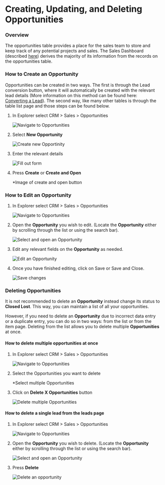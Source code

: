 # Creating, Updating, and Deleting Opportunities

### Overview

The opportunities table provides a place for the sales team to store and keep track of any potential projects and sales. The Sales Dashboard (described [here](../CRM%20Reporting/sales-dashboard/sales-dashboard.md)) derives the majority of its information from the records on the opportunities table.

### How to Create an Opportunity

Opportunities can be created in two ways. The first is through the Lead conversion button, where it will automatically be created with the relevant lead details (More information on this method can be found here: [Converting a Lead](../Leads/converting-a-lead/converting-a-lead.md)). The second way, like many other tables is through the table list page and those steps can be found below.

1. In Explorer select CRM &gt; Sales &gt; Opportunities  

    ![Navigate to Opportunities](<Side bar navigate to Opportunities.png>)

2. Select ****New Opportunity**** 

    ![Create new Opportinity](<Create new Opportunity.png>)

3. Enter the relevant details  

    ![Fill out form](<Fill out Opportunity details.png>)

4. Press **Create** or **Create and Open** 

    *Image of create and open button

### How to Edit an Opportunity

1. In Explorer select CRM &gt; Sales &gt; Opportunities  

    ![Navigate to Opportunities](<Side bar navigate to Opportunities.png>)

2. Open the **Opportunity** you wish to edit. (Locate the **Opportunity** either by scrolling through the list or using the search bar).  

    ![Select and open an Opportunity](<Select and open an Opportunity.png>)

3. Edit any relevant fields on the **Opportunity** as needed. 

    ![Edit an Opportunity](<Edit an Opportunity.png>)

4. Once you have finished editing, click on Save or Save and Close.

    ![Save changes](<Save changes.png>)

### Deleting Opportunities

It is not recommended to delete an **Opportunity** instead change its status to **Closed Lost**. This way, you can maintain a list of all your opportunities.

However, if you need to delete an **Opportunity** due to incorrect data entry or a duplicate entry, you can do so in two ways: from the list or from the item page. Deleting from the list allows you to delete multiple **Opportunities** at once.

#### How to delete multiple opportunities at once

1. In Explorer select CRM &gt; Sales &gt; Opportunities 

    ![Navigate to Opportunities](<Side bar navigate to Opportunities.png>)

2. Select the Opportunities you want to delete 

    *Select multiple Opportunities

3. Click on **Delete X Opportunities** button  

    ![Delete multiple Opportunities](<Delete multiple Opportunities.png>)

#### How to delete a single lead from the leads page

1. In Explorer select CRM &gt; Sales &gt; Opportunities  

    ![Navigate to Opportunities](<Side bar navigate to Opportunities.png>)

2. Open the **Opportunity** you wish to delete. (Locate the **Opportunity** either by scrolling through the list or using the search bar).  

    ![Select and open an Opportunity](<Select and open an Opportunity.png>)

3. Press **Delete**  

    ![Delete an opportunity](<Delete an opportunity.png>)